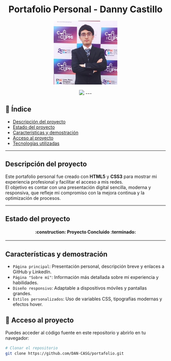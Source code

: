 <h1 align="center">Portafolio Personal - Danny Castillo </h1>  

<p align="center">  
<img src="./assets/Imagen.jpg" width="200px" alt="Foto de Danny Castillo cruzado de brazos">  
</p>  

<p align="center">  
<img src="https://img.shields.io/badge/STATUS-COMPLETO-green">  
---

## 📑 Índice  
- [Descripción del proyecto](#descripción-del-proyecto)  
- [Estado del proyecto](#estado-del-proyecto)  
- [Características y demostración](#características-y-demostración)  
- [Acceso al proyecto](#acceso-al-proyecto)  
- [Tecnologías utilizadas](#tecnologías-utilizadas)  
---

## Descripción del proyecto  
Este portafolio personal fue creado con **HTML5** y **CSS3** para mostrar mi experiencia profesional y facilitar el acceso a mis redes.  
El objetivo es contar con una presentación digital sencilla, moderna y responsiva, que refleje mi compromiso con la mejora continua y la optimización de procesos.  

---

## Estado del proyecto  
<h4 align="center">  
:construction: Proyecto Concluido :terminado:  
</h4>  

---

## Características y demostración  
- `Página principal`: Presentación personal, descripción breve y enlaces a GitHub y LinkedIn.  
- `Página "Sobre mí"`: Información más detallada sobre mi experiencia y habilidades.  
- `Diseño responsivo`: Adaptable a dispositivos móviles y pantallas grandes.  
- `Estilos personalizados`: Uso de variables CSS, tipografías modernas y efectos hover.   

## 📁 Acceso al proyecto  
Puedes acceder al código fuente en este repositorio y abrirlo en tu navegador:  

```bash
# Clonar el repositorio
git clone https://github.com/DAN-CASG/portafolio.git

